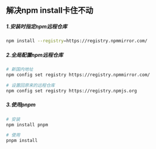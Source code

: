 ## 解决npm install卡住不动

##### 1.安装时指定npm远程仓库

```sh
npm install --registry=https://registry.npmmirror.com/
```

##### 2.全局配置npm远程仓库

```sh
# 新国内地址
npm config set registry https://registry.npmmirror.com/

# 设置回原来的远程仓库
npm config set registry https://registry.npmjs.org
```

##### 3.使用pnpm

```sh
# 安装
npm install pnpm

# 使用
pnpm install
```

